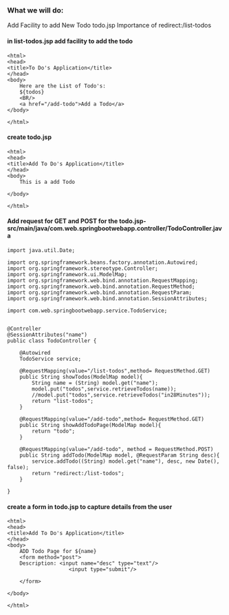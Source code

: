 ### What we will do:
Add Facility to add New Todo
todo.jsp
Importance of redirect:/list-todos

#### in list-todos.jsp add facility to add the todo
```
<html>
<head>
<title>To Do's Application</title>
</head>
<body>
	Here are the List of Todo's:
	${todos}
	<BR/>
	<a href="/add-todo">Add a Todo</a>
</body>

</html>
```
#### create todo.jsp
```
<html>
<head>
<title>Add To Do's Application</title>
</head>
<body>
	This is a add Todo
	
</body>

</html>
```
#### Add request for GET and POST for the todo.jsp-src/main/java/com.web.springbootwebapp.controller/TodoController.java

```
import java.util.Date;

import org.springframework.beans.factory.annotation.Autowired;
import org.springframework.stereotype.Controller;
import org.springframework.ui.ModelMap;
import org.springframework.web.bind.annotation.RequestMapping;
import org.springframework.web.bind.annotation.RequestMethod;
import org.springframework.web.bind.annotation.RequestParam;
import org.springframework.web.bind.annotation.SessionAttributes;

import com.web.springbootwebapp.service.TodoService;


@Controller
@SessionAttributes("name")
public class TodoController {

	@Autowired
	TodoService service;
	
	@RequestMapping(value="/list-todos",method= RequestMethod.GET)	
	public String showTodos(ModelMap model){			
		String name = (String) model.get("name");
		model.put("todos",service.retrieveTodos(name));
		//model.put("todos",service.retrieveTodos("in28Minutes"));
		return "list-todos";
	}
	
	@RequestMapping(value="/add-todo",method= RequestMethod.GET)	
	public String showAddTodoPage(ModelMap model){				
		return "todo";
	}
	
	@RequestMapping(value="/add-todo", method = RequestMethod.POST)
	public String addTodo(ModelMap model, @RequestParam String desc){
		service.addTodo((String) model.get("name"), desc, new Date(), false);
		return "redirect:/list-todos";
	}
	
}
```
#### create a form in todo.jsp to capture details from the user
```
<html>
<head>
<title>Add To Do's Application</title>
</head>
<body>
	ADD Todo Page for ${name}
	<form method="post">
	Description: <input name="desc" type="text"/>
					<input type="submit"/>	
	
	</form>
	
</body>

</html>
```
